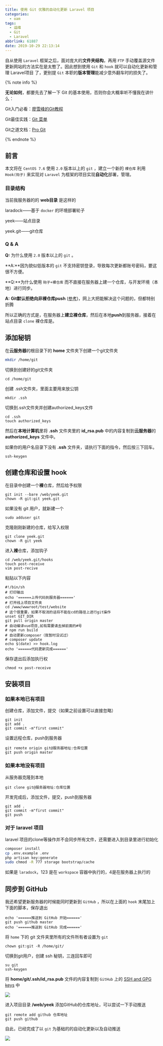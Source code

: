 ```yaml
---
title: 使用 Git 优雅的自动化更新 Laravel 项目
categories:
  - oam
tags:
  - 运维
  - Git
  - Laravel
abbrlink: 61887
date: 2019-10-29 22:13:14
---
```


 自从使用 `Laravel` 框架之后，面对庞大的**文件夹结构**，再用 `FTP` 手动覆盖源文件更新网站的方法实在是太憨了。因此想到使用 `Git` 和 `hook` 就可以自动化更新和管理 Laravel项目 了，更别提 `Git` 本职的**版本管理**能减少意外翻车时的损失了。 

<!-- more -->

{% note info %}

**无论如何**，都要先去了解一下 Git 的基本使用，否则你会大概率听不懂我在讲什么：

Git入门必看：[廖雪峰的Git教程](https://www.liaoxuefeng.com/wiki/896043488029600)

Git最佳实践：[Git 菜单](https://github.com/geeeeeeeeek/git-recipes)

Git之道文档：[Pro Git](http://iissnan.com/progit/)

{% endnote %}



## 前言

本文将在 `CentOS 7.6` 使用 `2.0` 版本以上的 `git` ，建立一个新的 `裸仓库` 利用 `Hook(钩子)` 来实现对 `Laravel` 为框架的项目实现**自动化**部署，管理。

### 目录结构

当前我服务器的的 **web目录** 是这样的



laradock——基于 `docker` 的环境部署轮子

yeek——站点目录

yeek.git——git仓库



### Q & A

**Q:** 为什么使用 `2.0` 版本以上的 `git` 。

**A:**因为貌似低版本的 `git` 不支持密钥登录，导致每次更新都账号密码，要这很不方便。

**Q:**为什么使用 `钩子+裸仓库` 而不直接在服务器上建一个仓库，与开发环境（本地）进行同步。

**A:** **Git默认拒绝向非裸仓库push** ([参考](https://blog.csdn.net/axiqia/article/details/80115133))，网上大把能解决这个问题的，但都特别折腾

所以正确的方式是，在服务器上**建立裸仓库**，然后在本地**push**到服务器，接着在站点目录 `clone` 裸仓库是。





## 添加秘钥

在**云服务器**的根目录下的 **home** 文件夹下创建一个git文件夹

```bash
mkdir /home/git
```

切换到创建好的git文件夹

```shell
cd /home/git
```

创建 .ssh文件夹，里面主要用来放公钥

```
mkdir .ssh
```

切换到.ssh文件夹并创建authorized_keys文件

```shell
cd .ssh
touch authorized_keys
```



然后在**本地计算机**里将 **.ssh** 文件夹里的 **id_rsa.pub** 中的内容复制到**云服务器**的 **authorized_keys** 文件中。

如果你的用户名目录下没有 **.ssh** 文件夹，请执行下面的指令，然后按三下回车。

```
ssh-keygen
```



## 创建仓库和设置 hook

在目录中创建一个**裸**仓库，然后给予权限

```
git init --bare /web/yeek.git
chown -R git:git yeek.git
```

如果没有 git 用户，就新建一个

```
sudo adduser git
```



克隆刚刚新建的仓库，给写入权限

```
git clone yeek.git
chown -R git yeek
```



进入**裸**仓库，添加钩子

```shell
cd /web/yeek.git/hooks
touch post-receive
vim post-recive
```

粘贴以下内容

```shell
#!/bin/sh
# 打印输出
echo '======上传代码到服务器======'
# 打开线上项目文件夹
cd /www/wwwroot/test/website
# 这个很重要，如果不取消的话将不能在cd的路径上进行git操作
unset GIT_DIR
git pull origin master
# 自动编译vue项目,如有需要请去掉前面的#号
# npm run build
# 自动更新composer（我暂时没试过）
# composer update
echo $(date) >> hook.log
echo '======代码更新完成======'
```

保存退出后添加执行权

```shell
chmod +x post-receive
```





## 安装项目

### 如果本地已有项目

创建仓库，添加文件，提交（如果之前设置可以直接忽略）

```
git init
git add .
git commit -m"first commit"
```



设置远程仓库，push到服务器

```
git remote origin git@服务器地址:仓库位置
git push origin master
```



###  如果本地没有项目

从服务器克隆到本地

```
git clone git@服务器地址:仓库位置
```

开发完成后，添加文件，提交，push到服务器

```
git add .
git commit -m"first commit"
git push
```



### 对于 laravel 项目

laravel 项目的clone等操作并不会同步所有文件，还需要进入到目录里进行初始化

```sh
composer install
cp .env.example .env
php artisan key:generate
sudo chmod -R 777 storage bootstrap/cache
```

如果是 `laradock`，123 是在 `workspace` 容器中执行的，4是在服务器上执行的



## 同步到 GitHub

我还希望更新服务器的时候能同时更新到 `GitHub` ，所以在上面的 `hook` 末尾加上下面的脚本，保存退出

```shell
echo '======推送到 GitHub 开始======'
git push github master
echo '======推送到 GitHub 完成======'
```

将 `home` 下的 git 文件夹里所有的文件所有者设置为 `git`

```
chown git:git -R /home/git/
```

切换到git用户，创建 ssh 秘钥，三连回车即可

```
su git
ssh-keygen
```

将 **home/git/.ssh/id_rsa.pub** 文件的内容复制到 `GitHub` 上的 [SSH and GPG keys](https://github.com/settings/keys) 中

![](.md_img/20191218224637.png)



进入项目目录 **/web/yeek** 添加GitHub的仓库地址，可以尝试一下手动推送

```shell
git remote add github 仓库地址
git push github
```



自此，已经完成了以 `git` 为基础的的自动化更新以及自动推送

![](.md_img/20191218225117.png)

